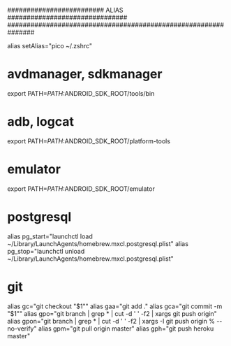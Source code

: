######################### ALIAS ###############################
###############################################################

alias setAlias="pico ~/.zshrc"

# avdmanager, sdkmanager
export PATH=$PATH:$ANDROID_SDK_ROOT/tools/bin

# adb, logcat
export PATH=$PATH:$ANDROID_SDK_ROOT/platform-tools

# emulator
export PATH=$PATH:$ANDROID_SDK_ROOT/emulator

# postgresql
alias pg_start="launchctl load ~/Library/LaunchAgents/homebrew.mxcl.postgresql.plist"
alias pg_stop="launchctl unload ~/Library/LaunchAgents/homebrew.mxcl.postgresql.plist"

# git
alias gc="git checkout "$1""
alias gaa="git add ."
alias gca="git commit -m "$1""
alias gpo="git branch | grep \* | cut -d ' ' -f2 | xargs git push origin"
alias gpon="git branch | grep \* | cut -d ' ' -f2 | xargs -I git push origin % --no-verify"
alias gpm="git pull origin master"
alias gph="git push heroku master"